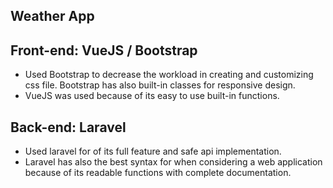 ## Weather App
## Front-end: VueJS / Bootstrap
- Used Bootstrap to decrease the workload in creating and customizing css file. Bootstrap has also built-in classes for responsive design.
- VueJS was used because of its easy to use built-in functions.
## Back-end: Laravel
- Used laravel for of its full feature and safe api implementation.
- Laravel has also the best syntax for when considering a web application because of its readable functions with complete documentation.